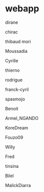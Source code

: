 # webapp

dirane

chirac	

thibaud mori

Moussadia

Cyrille

thierno

rodrigue

franck-cyril

spasmojo

Benoit

Armel_NGANDO

KoreDream

Fouzo09

Willy 

Fred

tinsina

Bilel

MalickDiarra	
